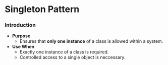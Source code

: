 # Singleton Pattern

### Introduction
- **Purpose**
  - Ensures that **only one instance** of a class is allowed within a system.
- **Use When**
  - Exactly one instance of a class is required.
  - Controlled access to a single object is neccessary.
